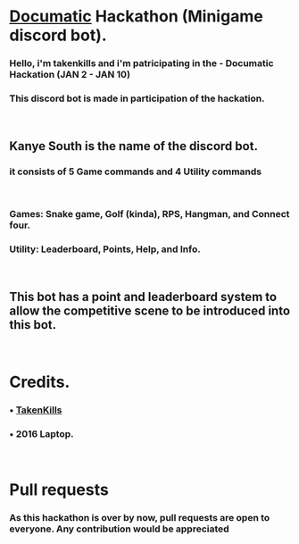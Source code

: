 # [Documatic](https://www.documatic.com/) Hackathon (Minigame discord bot).

### Hello, i'm takenkills and i'm patricipating in the - Documatic Hackation (JAN 2 - JAN 10)
### This discord bot is made in participation of the hackation.

<br>

## Kanye South is the name of the discord bot.
### it consists of 5 Game commands and 4 Utility commands

<br>

### Games: Snake game, Golf (kinda), RPS, Hangman, and Connect four.
### Utility: Leaderboard, Points, Help, and Info.

<br>

## This bot has a point and leaderboard system to allow the competitive scene to be introduced into this bot.

<br>

# Credits.
### • [TakenKills](https://github.com/TakenKills/)
### • 2016 Laptop.

<br>

# Pull requests
### As this hackathon is over by now, pull requests are open to everyone. Any contribution would be appreciated
